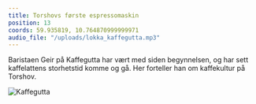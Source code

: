```yaml
---
title: Torshovs første espressomaskin
position: 13
coords: 59.935819, 10.764870999999971
audio_file: "/uploads/lokka_kaffegutta.mp3"
---
```


Baristaen Geir på Kaffegutta har vært med siden begynnelsen, og har
sett kaffelattens storhetstid komme og gå. Her forteller han om kaffekultur på
Torshov.

![Kaffegutta](/uploads/lokka_kaffegutta.jpg)
